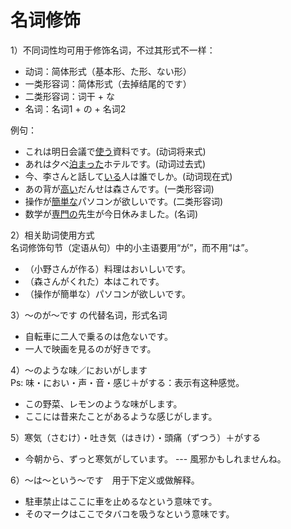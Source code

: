 名词修饰
=======
1）不同词性均可用于修饰名词，不过其形式不一样：  
+ 动词：简体形式（基本形、た形、ない形）
+ 一类形容词：简体形式（去掉结尾的です）
+ 二类形容词：词干 + な
+ 名词：名词1 + の + 名词2

例句：  
+ これは明日会議で<u>使う</u>資料です。(动词将来式)
+ あれは夕べ<u>泊まった</u>ホテルです。(动词过去式)
+ 今、李さんと話して<u>いる</u>人は誰でしか。(动词现在式)
+ あの背が<u>高い</u>だんせは森さんです。(一类形容词)
+ 操作が<u>簡単な</u>パソコンが欲しいです。(二类形容词)
+ 数学が<u>専門の</u>先生が今日休みました。(名词)

2）相关助词使用方式  
名词修饰句节（定语从句）中的小主语要用“が”，而不用“は”。
+ （小野さんが作る）料理はおいしいです。
+ （森さんがくれた）本はこれです。
+ （操作が簡単な）パソコンが欲しいです。

3）～のが～です の代替名词，形式名词
+ 自転車に二人で乗るのは危ないです。
+ 一人で映画を見るのが好きです。

4）～のような味／においがします  
Ps: 味・におい・声・音・感じ＋がする：表示有这种感觉。

+ この野菜、レモンのような味がします。
+ ここには昔来たことがあるような感じがします。

5）寒気（さむけ）・吐き気（はきけ）・頭痛（ずつう）＋がする
+ 今朝から、ずっと寒気がしています。 --- 風邪かもしれませんね。

6）～は～という～です　用于下定义或做解释。
+ 駐車禁止はここに車を止めるなという意味です。
+ そのマークはここでタバコを吸うなという意味です。


